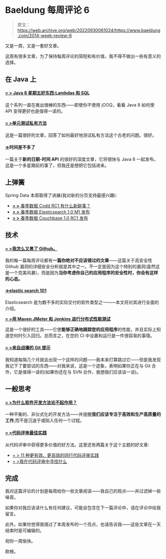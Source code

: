 # Baeldung 每周评论 6

> 原文：<https://web.archive.org/web/20220930061024/https://www.baeldung.com/2014-week-review-6>

又是一周，又是一套好文章。

这周有很多文章，为了保持每周评论的简短和有价值，我不得不做出一些有意义的选择。

## **在 Java 上**

#### **[= > Java 8 星期五好东西:Lambdas 和 SQL](https://web.archive.org/web/20220521223725/http://blog.jooq.org/2014/02/07/java-8-friday-goodies-lambdas-and-sql/)**

这个系列一直在推出很棒的东西——即使你不使用 jOOQ，看看 Java 8 如何使 API 变得更好也是值得一读的。

#### **[= >单元测试私有方法](https://web.archive.org/web/20220521223725/http://henrikwarne.com/2014/02/09/unit-testing-private-methods/)**

这是一篇很好的文章，回答了如何最好地测试私有方法这个古老的问题。很好。

#### **[=>](https://web.archive.org/web/20220521223725/https://blog.codecentric.de/en/2014/01/time/)时间差不多了**

一篇关于**新的日期-时间 API** 的很好的深度文章，它将很快与 Java 8 一起发布。这是一个多星期前的事了，但我还是想把它包括进来。

## **上弹簧**

Spring Data 本周取得了进展(我对新的分页支持最感兴趣):

*   [**= >** 春季数据 Codd RC1 有什么新鲜事？](https://web.archive.org/web/20220521223725/https://spring.io/blog/2014/02/07/what-s-new-in-spring-data-codd-rc1)
*   [**= >** 春季数据 Elasticsearch 1.0 M1 发布](https://web.archive.org/web/20220521223725/https://spring.io/blog/2014/02/11/spring-data-elasticsearch-1-0-m1-released)
*   [**= >** 春季数据 Couchbase 1.0 RC1 发布](https://web.archive.org/web/20220521223725/https://spring.io/blog/2014/02/06/spring-data-couchbase-1-0-rc1-released)

## **技术**

#### **[= >我怎么又黑了 Github。](https://web.archive.org/web/20220521223725/https://homakov.blogspot.ro/2014/02/how-i-hacked-github-again.html)**

我的每一篇每周评论都有**一篇你绝对不应该错过的文章**——这篇关于高安全性 Github 漏洞的详细安全分析就是其中之一。不一定是因为这个特别的漏洞(虽然这是一个完美风暴)，而是因为**当你考虑你自己的应用程序的安全性时，你会有这样的心态。**

#### **[=>elastic search 101](https://web.archive.org/web/20220521223725/https://blog.codecentric.de/en/2014/02/elasticsearch-101/)**

Elasticsearch 是为数不多的实际交付的软件类型之一——本文将对其进行全面的介绍。

**[= >用 Maven JMeter 和 Jenkins 进行分布式性能测试](https://web.archive.org/web/20220521223725/http://blog.nerdability.com/2014/02/distributed-performance-testing-with.html)**

这是一个很好的工具——它使**能够正确地跟踪您的应用程序**的性能，并且实际上知道您何时引入回归。总而言之，在您的 CI 中设置和运行是一件很容易的事情。

#### **[= >来自战壕的 Git 提示](https://web.archive.org/web/20220521223725/https://archive.ochronus.com/git-tips-from-the-trenches/)**

我知道每隔几个月就会出现一个这样的问题——我本来打算跳过它——但是我发现我记下了要尝试的东西——对我来说，这是一个迹象，表明如果你正在与 Git 合作，它是值得一读的(如果你还在与 SVN 合作，我想我们应该谈一谈)。

## **一般思考**

#### **[= >为什么软件开发方法论不起作用？](https://web.archive.org/web/20220521223725/http://typicalprogrammer.com/why-dont-software-development-methodologies-work)**

一种平衡的、非仪式化的开发方法——并提醒**我们应该专注于高效和生产高质量的工作**,而不是沉迷于或陷入任何一个过程。

#### **[= >代码评审最佳实践](https://web.archive.org/web/20220521223725/http://vladmihalcea.com/2014/02/06/code-review-best-practices/)**

从代码评审中获得更多价值的好方法。这里还有两篇关于这个主题的好文章:

*   [= > 11 种更有效、更高效的同行代码评审实践](https://web.archive.org/web/20220521223725/https://www.ibm.com/developerworks/rational/library/11-proven-practices-for-peer-review/index.html)
*   [= >我在代码评审中寻找什么](https://web.archive.org/web/20220521223725/https://mikehadlow.blogspot.ro/2009/05/what-i-look-for-in-code-review.html)

## **完成**

我对这篇评论的计划是每周给你一些文章阅读——我自己的观点——并过滤掉一些噪音。

如果你对我应该读什么有任何建议，可能会包含在下一篇评论中，请在评论中给我留言。

此外，如果你觉得我错过了本周发布的一个亮点，也请告诉我——这些文章在一天结束时是可编辑的。

祝你一周愉快。

欧根。